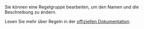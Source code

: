 Sie können eine Regelgruppe bearbeiten, um den Namen und die Beschreibung zu ändern.

Lesen Sie mehr über Regeln in der [offiziellen Dokumentation](https://docs.firefly-iii.org/advanced-concepts/rules).